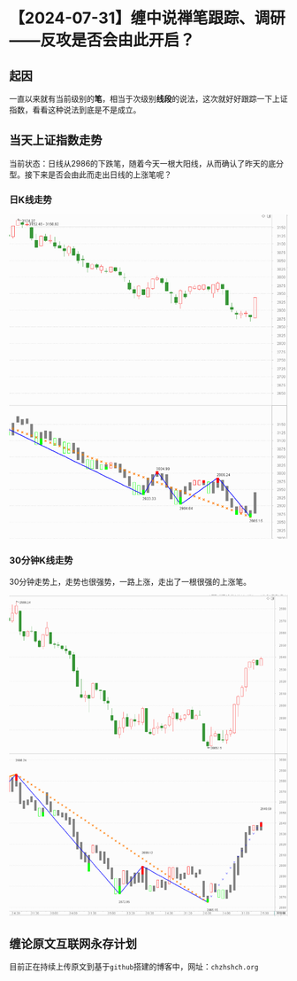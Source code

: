 # 【2024-07-31】缠中说禅笔跟踪、调研——反攻是否会由此开启？
## 起因

一直以来就有当前级别的**笔**，相当于次级别**线段**的说法，这次就好好跟踪一下上证指数，看看这种说法到底是不是成立。



## 当天上证指数走势

当前状态：日线从2986的下跌笔，随着今天一根大阳线，从而确认了昨天的底分型。接下来是否会由此而走出日线的上涨笔呢？



### 日K线走势

![](day\20240731.png)



### 30分钟K线走势

30分钟走势上，走势也很强势，一路上涨，走出了一根很强的上涨笔。



![](min30\20240731.png)



## 缠论原文互联网永存计划

目前正在持续上传原文到基于`github`搭建的博客中，网址：`chzhshch.org`



